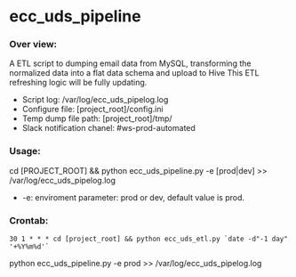 # ecc_uds_pipeline

### Over view:
A ETL script to dumping email data from MySQL, transforming the normalized data into a flat data schema and upload to Hive
This ETL refreshing logic will be fully updating. 

- Script log: /var/log/ecc_uds_pipelog.log <br>
- Configure file: [project_root]/config.ini <br>
- Temp dump file path: [project_root]/tmp/ <br>
- Slack notification chanel: #ws-prod-automated

### Usage:
cd [PROJECT_ROOT] && python ecc_uds_pipeline.py -e [prod|dev] >> /var/log/ecc_uds_pipelog.log

- -e: enviroment parameter: prod or dev, default value is prod.

### Crontab:
```
30 1 * * * cd [project_root] && python ecc_uds_etl.py `date -d"-1 day" '+%Y%m%d'`
```

python ecc_uds_pipeline.py -e prod >> /var/log/ecc_uds_pipelog.log
